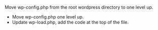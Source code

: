 Move wp-config.php from the root wordpress directory to one level up.
- Move wp-config.php one level up.
- Update wp-load.php, add the code at the top of the file.
